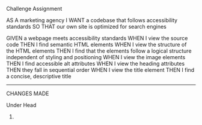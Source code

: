 Challenge Assignment

AS A marketing agency
I WANT a codebase that follows accessibility standards
SO THAT our own site is optimized for search engines

GIVEN a webpage meets accessibility standards
WHEN I view the source code
THEN I find semantic HTML elements
WHEN I view the structure of the HTML elements
THEN I find that the elements follow a logical structure independent of styling and positioning
WHEN I view the image elements
THEN I find accessible alt attributes
WHEN I view the heading attributes
THEN they fall in sequential order
WHEN I view the title element
THEN I find a concise, descriptive title

********************************************************

CHANGES MADE

Under Head
1. <title> tag changed text "Horiseon"

Utility Styles
1. Moved a, p, floats to new section in CSS called "utility styles."

Under Header
2. <div class="header"> changed to "header"Cond
3. <div> holding nav elements renamed to "nav"
4. Renamed styles in .css from .header to header and from div to .nav.

Under Hero
1. Change <div> to <section> with a class of "hero" in HTML.

Under Marketing Types
1. Change <div> to <section> with a class of "online-marketing" in HTML.
2. Changed <div> from each sub-section into <article> for each with their existing classes in HTML.
3. Added meaningful "alt" tags to images
4. In CSS, moved all CSS having to do with Content section in between "Content" comments.
5. Condensing class names under this section to all be under class "online-marketing-types." Why? Because all class .css in this section are redundant.  Condensed "img," "h2" and type-specific formatting.
6.  Added id of "search-engine-optimization" to that section as link was broken.

Benefits
1.  Change first <div> to <section>
2.  Condense code in .css.
3.  Added "alt" tags to <img> and fixed Cost Management <img> tag. Left <alt> tags blank as icons just added for design.
4.  Changed second <div> tags in to <article>.
5. Removed redundant classes and used just one .benefits-type.
6. Moved color to .benefits in .css
7. Condensed H3 and img in .css

Footer
1. Change <div> to <footer>. Remove "footer" class and change .css to use "footer" instead of ".footer".

Post-Mortem
1. Looking for redundancies in code:
	Moved redundant mentions of font-family to body.
	Moved redundant mentions of color to body.

